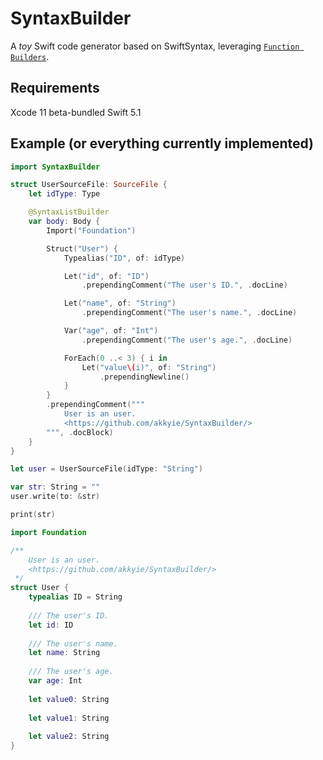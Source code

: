 # SyntaxBuilder

A *toy* Swift code generator based on SwiftSyntax, leveraging [`Function Builders`](https://github.com/apple/swift-evolution/blob/9992cf3c11c2d5e0ea20bee98657d93902d5b174/proposals/XXXX-function-builders.md).

## Requirements

Xcode 11 beta-bundled Swift 5.1

## Example (or everything currently implemented)

```swift
import SyntaxBuilder

struct UserSourceFile: SourceFile {
    let idType: Type

    @SyntaxListBuilder
    var body: Body {
        Import("Foundation")

        Struct("User") {
            Typealias("ID", of: idType)

            Let("id", of: "ID")
                .prependingComment("The user's ID.", .docLine)

            Let("name", of: "String")
                .prependingComment("The user's name.", .docLine)

            Var("age", of: "Int")
                .prependingComment("The user's age.", .docLine)

            ForEach(0 ..< 3) { i in
                Let("value\(i)", of: "String")
                    .prependingNewline()
            }
        }
        .prependingComment("""
            User is an user.
            <https://github.com/akkyie/SyntaxBuilder/>
        """, .docBlock)
    }
}

let user = UserSourceFile(idType: "String")

var str: String = ""
user.write(to: &str)

print(str)

```

```swift
import Foundation

/**
    User is an user.
    <https://github.com/akkyie/SyntaxBuilder/>
 */
struct User {
    typealias ID = String
    
    /// The user's ID.
    let id: ID
    
    /// The user's name.
    let name: String
    
    /// The user's age.
    var age: Int
    
    let value0: String
    
    let value1: String
    
    let value2: String
}
```